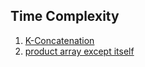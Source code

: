 ## Time Complexity


1. [K-Concatenation](https://www.codechef.com/submit/KCON)
2. [product array except itself](https://www.codingninjas.com/codestudio/problems/mindbending-product_699915)
